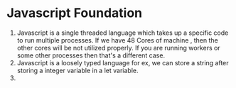 # Javascript Foundation

1. Javascript is a single threaded language which takes up a specific code to run multiple processes. If we have 48 Cores of machine , then the other cores will be not utilized properly. If you are running workers or some other processes then that's a different case.
2. Javascript is a loosely typed language for ex, we can store a string after storing a integer variable in a let variable.
3. 
